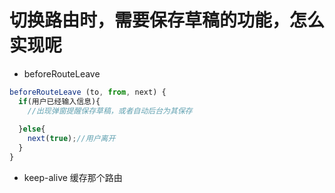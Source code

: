# 切换路由时，需要保存草稿的功能，怎么实现呢

- beforeRouteLeave
```js
beforeRouteLeave (to, from, next) {
  if(用户已经输入信息){
    //出现弹窗提醒保存草稿，或者自动后台为其保存
    
  }else{
    next(true);//用户离开
  }
}
```

- keep-alive 缓存那个路由
